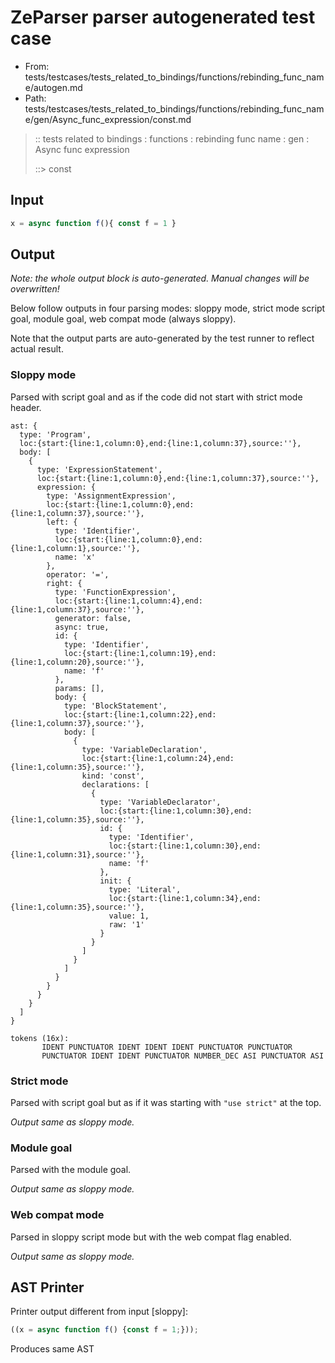 # ZeParser parser autogenerated test case

- From: tests/testcases/tests_related_to_bindings/functions/rebinding_func_name/autogen.md
- Path: tests/testcases/tests_related_to_bindings/functions/rebinding_func_name/gen/Async_func_expression/const.md

> :: tests related to bindings : functions : rebinding func name : gen : Async func expression
>
> ::> const

## Input


`````js
x = async function f(){ const f = 1 }
`````

## Output

_Note: the whole output block is auto-generated. Manual changes will be overwritten!_

Below follow outputs in four parsing modes: sloppy mode, strict mode script goal, module goal, web compat mode (always sloppy).

Note that the output parts are auto-generated by the test runner to reflect actual result.

### Sloppy mode

Parsed with script goal and as if the code did not start with strict mode header.

`````
ast: {
  type: 'Program',
  loc:{start:{line:1,column:0},end:{line:1,column:37},source:''},
  body: [
    {
      type: 'ExpressionStatement',
      loc:{start:{line:1,column:0},end:{line:1,column:37},source:''},
      expression: {
        type: 'AssignmentExpression',
        loc:{start:{line:1,column:0},end:{line:1,column:37},source:''},
        left: {
          type: 'Identifier',
          loc:{start:{line:1,column:0},end:{line:1,column:1},source:''},
          name: 'x'
        },
        operator: '=',
        right: {
          type: 'FunctionExpression',
          loc:{start:{line:1,column:4},end:{line:1,column:37},source:''},
          generator: false,
          async: true,
          id: {
            type: 'Identifier',
            loc:{start:{line:1,column:19},end:{line:1,column:20},source:''},
            name: 'f'
          },
          params: [],
          body: {
            type: 'BlockStatement',
            loc:{start:{line:1,column:22},end:{line:1,column:37},source:''},
            body: [
              {
                type: 'VariableDeclaration',
                loc:{start:{line:1,column:24},end:{line:1,column:35},source:''},
                kind: 'const',
                declarations: [
                  {
                    type: 'VariableDeclarator',
                    loc:{start:{line:1,column:30},end:{line:1,column:35},source:''},
                    id: {
                      type: 'Identifier',
                      loc:{start:{line:1,column:30},end:{line:1,column:31},source:''},
                      name: 'f'
                    },
                    init: {
                      type: 'Literal',
                      loc:{start:{line:1,column:34},end:{line:1,column:35},source:''},
                      value: 1,
                      raw: '1'
                    }
                  }
                ]
              }
            ]
          }
        }
      }
    }
  ]
}

tokens (16x):
       IDENT PUNCTUATOR IDENT IDENT IDENT PUNCTUATOR PUNCTUATOR
       PUNCTUATOR IDENT IDENT PUNCTUATOR NUMBER_DEC ASI PUNCTUATOR ASI
`````

### Strict mode

Parsed with script goal but as if it was starting with `"use strict"` at the top.

_Output same as sloppy mode._

### Module goal

Parsed with the module goal.

_Output same as sloppy mode._

### Web compat mode

Parsed in sloppy script mode but with the web compat flag enabled.

_Output same as sloppy mode._

## AST Printer

Printer output different from input [sloppy]:

````js
((x = async function f() {const f = 1;}));
````

Produces same AST
